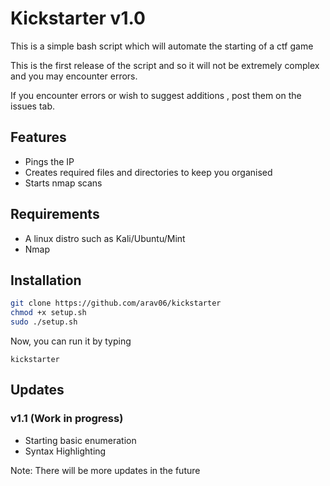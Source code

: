# Kickstarter v1.0

This is a simple bash script which will automate the starting of a ctf game

This is the first release of the script and so it will not be extremely complex and you may encounter errors. 

If you encounter errors or wish to suggest additions , post them on the issues tab.

## Features

* Pings the IP
* Creates required files and directories to keep you organised
* Starts nmap scans

## Requirements 

* A linux distro such as Kali/Ubuntu/Mint
* Nmap

## Installation 

```bash
git clone https://github.com/arav06/kickstarter
chmod +x setup.sh
sudo ./setup.sh
```

Now, you can run it by typing
```
kickstarter
```

## Updates 

### v1.1 (Work in progress)
* Starting basic enumeration
* Syntax Highlighting 


Note: There will be more updates in the future 
